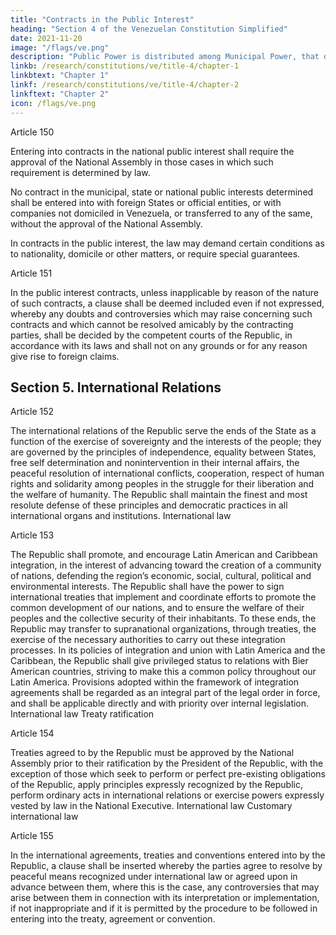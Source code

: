 ```yaml
---
title: "Contracts in the Public Interest"
heading: "Section 4 of the Venezuelan Constitution Simplified"
date: 2021-11-20
image: "/flags/ve.png"
description: "Public Power is distributed among Municipal Power, that of the States Power and National Power"
linkb: /research/constitutions/ve/title-4/chapter-1
linkbtext: "Chapter 1"
linkf: /research/constitutions/ve/title-4/chapter-2
linkftext: "Chapter 2"
icon: /flags/ve.png
---
```





Article 150

Entering into contracts in the national public interest shall require the approval of the National Assembly in those cases in which such requirement is determined by law.

No contract in the municipal, state or national public interests determined shall be entered into with foreign States or official entities, or with companies not domiciled in Venezuela, or transferred to any of the same, without the approval of the National Assembly.

In contracts in the public interest, the law may demand certain conditions as to
nationality, domicile or other matters, or require special guarantees.


Article 151

In the public interest contracts, unless inapplicable by reason of the nature of such contracts, a clause shall be deemed included even if not expressed, whereby any doubts and controversies which may raise concerning such contracts and which cannot be resolved amicably by the contracting parties, shall be decided by the competent courts of the Republic, in accordance with its laws and shall not on any grounds or for any
reason give rise to foreign claims.



## Section 5. International Relations

Article 152

The international relations of the Republic serve the ends of the State as a function of
the exercise of sovereignty and the interests of the people; they are governed by the
principles of independence, equality between States, free self determination and
nonintervention in their internal affairs, the peaceful resolution of international conflicts,
cooperation, respect of human rights and solidarity among peoples in the struggle for
their liberation and the welfare of humanity. The Republic shall maintain the finest and
most resolute defense of these principles and democratic practices in all international
organs and institutions.
International law

Article 153

The Republic shall promote, and encourage Latin American and Caribbean integration, in
the interest of advancing toward the creation of a community of nations, defending the
region’s economic, social, cultural, political and environmental interests. The Republic
shall have the power to sign international treaties that implement and coordinate
efforts to promote the common development of our nations, and to ensure the welfare
of their peoples and the collective security of their inhabitants. To these ends, the
Republic may transfer to supranational organizations, through treaties, the exercise of
the necessary authorities to carry out these integration processes. In its policies of
integration and union with Latin America and the Caribbean, the Republic shall give
privileged status to relations with Bier American countries, striving to make this a
common policy throughout our Latin America. Provisions adopted within the framework
of integration agreements shall be regarded as an integral part of the legal order in
force, and shall be applicable directly and with priority over internal legislation.
International law
Treaty ratification

Article 154

Treaties agreed to by the Republic must be approved by the National Assembly prior to
their ratification by the President of the Republic, with the exception of those which
seek to perform or perfect pre-existing obligations of the Republic, apply principles
expressly recognized by the Republic, perform ordinary acts in international relations or
exercise powers expressly vested by law in the National Executive.
International law
Customary international law

Article 155

In the international agreements, treaties and conventions entered into by the Republic,
a clause shall be inserted whereby the parties agree to resolve by peaceful means
recognized under international law or agreed upon in advance between them, where this
is the case, any controversies that may arise between them in connection with its
interpretation or implementation, if not inappropriate and if it is permitted by the
procedure to be followed in entering into the treaty, agreement or convention.
